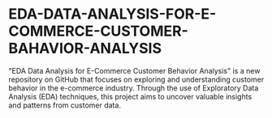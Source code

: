 # EDA-DATA-ANALYSIS-FOR-E-COMMERCE-CUSTOMER-BAHAVIOR-ANALYSIS
"EDA Data Analysis for E-Commerce Customer Behavior Analysis" is a new repository on GitHub that focuses on exploring and understanding customer behavior in the e-commerce industry. Through the use of Exploratory Data Analysis (EDA) techniques, this project aims to uncover valuable insights and patterns from customer data. 
